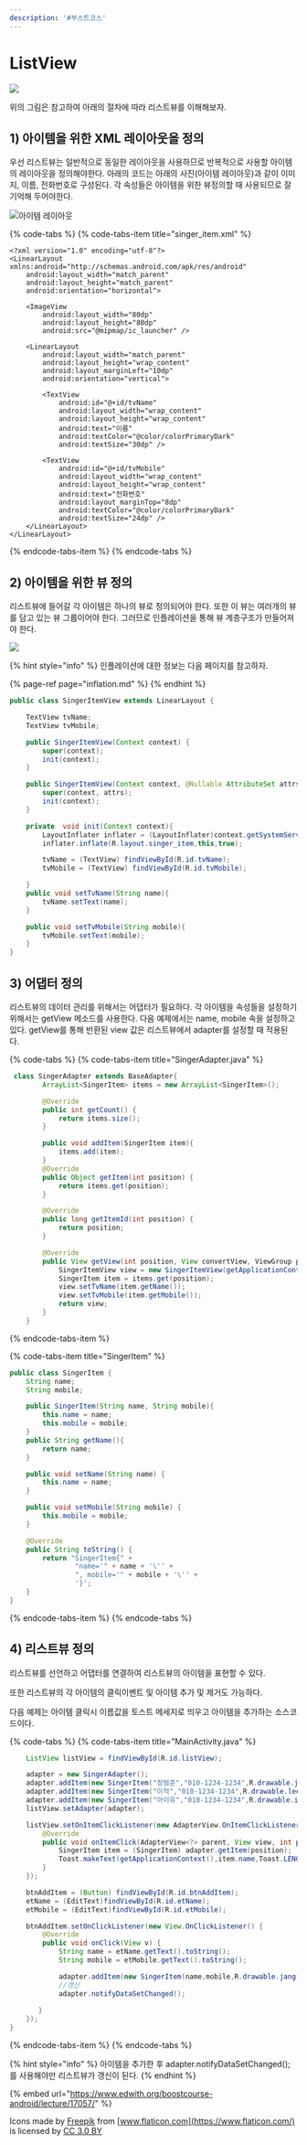 ```yaml
---
description: '#부스트코스'
---
```


# ListView



![](../.gitbook/assets/listview.png)

위의 그림은 참고하여 아래의 절차에 따라 리스트뷰를 이해해보자.

## 1\) 아이템을 위한 XML 레이아웃을 정의

우선 리스트뷰는 일반적으로 동일한 레이아웃을 사용하므로 반복적으로 사용할 아이템의 레이아웃을 정의해야한다. 아래의 코드는 아래의 사진\(아이템 레이아웃\)과 같이 이미지, 이름, 전화번호로 구성된다. 각 속성들은 아이템을 위한 뷰정의할 때 사용되므로 잘 기억해 두어야한다. 

![&#xC544;&#xC774;&#xD15C; &#xB808;&#xC774;&#xC544;&#xC6C3;](../.gitbook/assets/image%20%287%29.png)

{% code-tabs %}
{% code-tabs-item title="singer\_item.xml" %}
```markup
<?xml version="1.0" encoding="utf-8"?>
<LinearLayout xmlns:android="http://schemas.android.com/apk/res/android"
    android:layout_width="match_parent"
    android:layout_height="match_parent"
    android:orientation="horizontal">

    <ImageView
        android:layout_width="80dp"
        android:layout_height="80dp"
        android:src="@mipmap/ic_launcher" />

    <LinearLayout
        android:layout_width="match_parent"
        android:layout_height="wrap_content"
        android:layout_marginLeft="10dp"
        android:orientation="vertical">

        <TextView
            android:id="@+id/tvName"
            android:layout_width="wrap_content"
            android:layout_height="wrap_content"
            android:text="이름"
            android:textColor="@color/colorPrimaryDark"
            android:textSize="30dp" />

        <TextView
            android:id="@+id/tvMobile"
            android:layout_width="wrap_content"
            android:layout_height="wrap_content"
            android:text="전화번호"
            android:layout_marginTop="8dp"
            android:textColor="@color/colorPrimaryDark"
            android:textSize="24dp" />
    </LinearLayout>
</LinearLayout>
```
{% endcode-tabs-item %}
{% endcode-tabs %}



## 2\) 아이템을 위한 뷰 정의

리스트뷰에 들어갈 각 아이템은 하나의 뷰로 정의되어야 한다. 또한 이 뷰는 여러개의 뷰를 담고 있는 뷰 그룹이어야 한다. 그러므로 인플레이션을 통해 뷰 계층구조가 만들어져야 한다.

![](../.gitbook/assets/viewgroup.png)

{% hint style="info" %}
인플레이션에 대한 정보는 다음 페이지를 참고하자.

{% page-ref page="inflation.md" %}
{% endhint %}

```java
public class SingerItemView extends LinearLayout {

    TextView tvName;
    TextView tvMobile;

    public SingerItemView(Context context) {
        super(context);
        init(context);
    }

    public SingerItemView(Context context, @Nullable AttributeSet attrs) {
        super(context, attrs);
        init(context);
    }

    private  void init(Context context){
        LayoutInflater inflater = (LayoutInflater)context.getSystemService(Context.LAYOUT_INFLATER_SERVICE);
        inflater.inflate(R.layout.singer_item,this,true);

        tvName = (TextView) findViewById(R.id.tvName);
        tvMobile = (TextView) findViewById(R.id.tvMobile);

    }
    public void setTvName(String name){
        tvName.setText(name);
    }

    public void setTvMobile(String mobile){
        tvMobile.setText(mobile);
    }
}
```



## 3\) 어댑터 정의

리스트뷰의 데이터 관리를 위해서는 어댑터가 필요하다. 각 아이템을 속성들을 설정하기 위해서는 getView 메소드를 사용한다. 다음 예제에서는 name, mobile 속을 설정하고 있다. getView를 통해 반환된 view 값은 리스트뷰에서 adapter를 설정할 때 적용된다.

{% code-tabs %}
{% code-tabs-item title="SingerAdapter.java" %}
```java
 class SingerAdapter extends BaseAdapter{
        ArrayList<SingerItem> items = new ArrayList<SingerItem>();

        @Override
        public int getCount() {
            return items.size();
        }

        public void addItem(SingerItem item){
            items.add(item);
        }
        @Override
        public Object getItem(int position) {
            return items.get(position);
        }

        @Override
        public long getItemId(int position) {
            return position;
        }

        @Override
        public View getView(int position, View convertView, ViewGroup parent) {
            SingerItemView view = new SingerItemView(getApplicationContext());
            SingerItem item = items.get(position);
            view.setTvName(item.getName());
            view.setTvMobile(item.getMobile());
            return view;
        }
    }
```
{% endcode-tabs-item %}

{% code-tabs-item title="SingerItem" %}
```java
public class SingerItem {
    String name;
    String mobile;

    public SingerItem(String name, String mobile){
        this.name = name;
        this.mobile = mobile;
    }
    public String getName(){
        return name;
    }

    public void setName(String name) {
        this.name = name;
    }

    public void setMobile(String mobile) {
        this.mobile = mobile;
    }

    @Override
    public String toString() {
        return "SingerItem{" +
                "name='" + name + '\'' +
                ", mobile='" + mobile + '\'' +
                '}';
    }
}
```
{% endcode-tabs-item %}
{% endcode-tabs %}



## 4\) 리스트뷰 정의

리스트뷰를 선언하고 어댑터를 연결하여 리스트뷰의 아이템을 표현할 수 있다.

또한 리스트뷰의 각 아이템의 클릭이벤트 및 아이템 추가 및 제거도 가능하다. 

다음 예제는 아이템 클릭시 이름값을 토스트 메세지로 띄우고 아이템을 추가하는 소스코드이다.

{% code-tabs %}
{% code-tabs-item title="MainActivity.java" %}
```java
    ListView listView = findViewById(R.id.listView);

    adapter = new SingerAdapter();
    adapter.addItem(new SingerItem("장범준","010-1234-1234",R.drawable.jang));
    adapter.addItem(new SingerItem("이적","010-1234-1234",R.drawable.lee));
    adapter.addItem(new SingerItem("아이유","010-1234-1234",R.drawable.iu));
    listView.setAdapter(adapter);

    listView.setOnItemClickListener(new AdapterView.OnItemClickListener() {
        @Override
        public void onItemClick(AdapterView<?> parent, View view, int position, long id) {
            SingerItem item = (SingerItem) adapter.getItem(position);
            Toast.makeText(getApplicationContext(),item.name,Toast.LENGTH_LONG).show();
        }
    });

    btnAddItem = (Button) findViewById(R.id.btnAddItem);
    etName = (EditText)findViewById(R.id.etName);
    etMobile = (EditText)findViewById(R.id.etMobile);

    btnAddItem.setOnClickListener(new View.OnClickListener() {
        @Override
        public void onClick(View v) {
            String name = etName.getText().toString();
            String mobile = etMobile.getText().toString();

            adapter.addItem(new SingerItem(name,mobile,R.drawable.jang));
            //갱신
            adapter.notifyDataSetChanged();
 
       }
    });
}
```
{% endcode-tabs-item %}
{% endcode-tabs %}

{% hint style="info" %}
아이템을 추가한 후 adapter.notifyDataSetChanged\(\); 를 사용해야만 리스트뷰가 갱신이 된다.
{% endhint %}

{% embed url="https://www.edwith.org/boostcourse-android/lecture/17057/" %}









Icons made by [Freepik](https://www.flaticon.com/authors/freepik) from [www.flaticon.com](https://www.flaticon.com/) is licensed by [CC 3.0 BY](http://creativecommons.org/licenses/by/3.0/)





